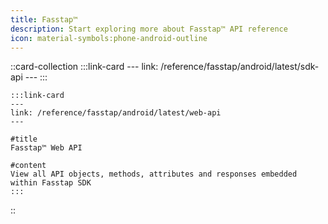 ```yaml
---
title: Fasstap™
description: Start exploring more about Fasstap™ API reference
icon: material-symbols:phone-android-outline
---
```


::card-collection
    :::link-card
    ---
    link: /reference/fasstap/android/latest/sdk-api
    ---
    :::

    :::link-card
    ---
    link: /reference/fasstap/android/latest/web-api
    ---

    #title
    Fasstap™ Web API
    
    #content
    View all API objects, methods, attributes and responses embedded within Fasstap SDK
    :::
::